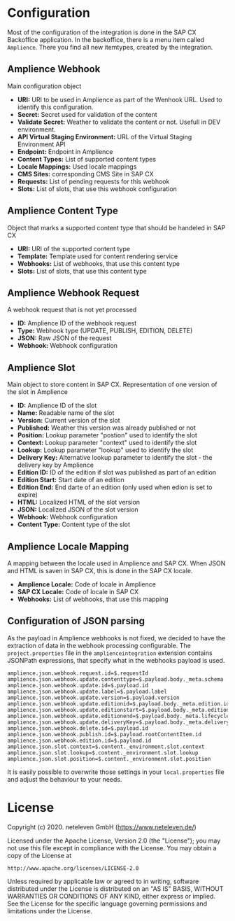 # Configuration

Most of the configuration of the integration is done in the SAP CX Backoffice application.
In the backoffice, there is a menu item called `Amplience`. There you find all new itemtypes, created by the integration.

## Amplience Webhook

Main configuration object

* __URI:__ URI to be used in Amplience as part of the Wenhook URL. Used to identify this configuration.
* __Secret:__ Secret used for validation of the content
* __Validate Secret:__ Weather to validate the content or not. Usefull in DEV environment.
* __API Virtual Staging Environment:__ URL of the Virtual Staging Environment API
* __Endpoint:__ Endpoint in Amplience
* __Content Types:__ List of supported content types
* __Locale Mappings:__ Used locale mappings
* __CMS Sites:__ corresponding CMS Site in SAP CX
* __Requests:__ List of pending requests for this webhook
* __Slots:__ List of slots, that use this webhook configuration


## Amplience Content Type

Object that marks a supported content type that should be handeled in SAP CX

* __URI:__ URI of the supported content type
* __Template:__ Template used for content rendering service
* __Webhooks:__ List of webhooks, that use this content type
* __Slots:__ List of slots, that use this content type


## Amplience Webhook Request

A webhook request that is not yet processed

* __ID:__ Amplience ID of the webhook request
* __Type:__ Webhook type (UPDATE, PUBLISH, EDITION, DELETE)
* __JSON:__ Raw JSON of the request
* __Webhook:__ Webhook configuration


## Amplience Slot

Main object to store content in SAP CX. Representation of one version of the slot in Amplience

* __ID:__ Amplience ID of the slot
* __Name:__ Readable name of the slot
* __Version:__ Current version of the slot
* __Published:__ Weather this version was already published or not
* __Position:__ Lookup parameter "postion" used to identify the slot
* __Context:__ Lookup parameter "context" used to identify the slot
* __Lookup:__ Lookup parameter "lookup" used to identify the slot
* __Delivery Key:__ Alternative lookup parameter to identify the slot - the delivery key by Amplience
* __Edition ID:__ ID of the edition if slot was published as part of an edition
* __Edition Start:__ Start date of an edition
* __Edition End:__ End darte of an edition (only used when edion is set to expire)
* __HTML:__ Localized HTML of the slot version
* __JSON:__ Localized JSON of the slot version
* __Webhook:__ Webhook configuration
* __Content Type:__ Content type of the slot


## Amplience Locale Mapping

A mapping between the locale used in Amplience and SAP CX. When JSON and HTML is saven in SAP CX, this is done in the SAP CX locale.

* __Amplience Locale:__ Code of locale in Amplience
* __SAP CX Locale:__ Code of locale in SAP CX
* __Webhooks:__ List of webhooks, that use this mapping


## Configuration of JSON parsing

As the payload in Amplience webhooks is not fixed, we decided to have the extraction of data in the webhook processing configurable.
The `project.properties` file in the `amplienceintegration` extension contains JSONPath expressions, that specify what in the webhooks payload is used.

```
amplience.json.webhook.request.id=$.requestId
amplience.json.webhook.update.contenttype=$.payload.body._meta.schema
amplience.json.webhook.update.id=$.payload.id
amplience.json.webhook.update.label=$.payload.label
amplience.json.webhook.update.version=$.payload.version
amplience.json.webhook.update.editionid=$.payload.body._meta.edition.id
amplience.json.webhook.update.editionstart=$.payload.body._meta.edition.start
amplience.json.webhook.update.editionend=$.payload.body._meta.lifecycle.expiryTime
amplience.json.webhook.update.deliveryKey=$.payload.body._meta.deliveryKey
amplience.json.webhook.delete.id=$.payload.id
amplience.json.webhook.publish.id=$.payload.rootContentItem.id
amplience.json.webhook.edition.id=$.payload.id
amplience.json.slot.context=$.content._environment.slot.context
amplience.json.slot.lookup=$.content._environment.slot.lookup
amplience.json.slot.position=$.content._environment.slot.position
```

It is easily possible to overwrite those settings in your `local.properties` file and adjust the behaviour to your needs.

# License
Copyright (c) 2020. neteleven GmbH (https://www.neteleven.de/)

Licensed under the Apache License, Version 2.0 (the "License");
you may not use this file except in compliance with the License.
You may obtain a copy of the License at

    http://www.apache.org/licenses/LICENSE-2.0

Unless required by applicable law or agreed to in writing, software
distributed under the License is distributed on an "AS IS" BASIS,
WITHOUT WARRANTIES OR CONDITIONS OF ANY KIND, either express or implied.
See the License for the specific language governing permissions and
limitations under the License.

